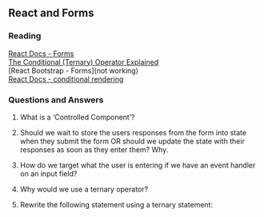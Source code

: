 ## React and Forms

### Reading
[React Docs - Forms](https://legacy.reactjs.org/docs/forms.html)  
[The Conditional (Ternary) Operator Explained](https://codeburst.io/javascript-the-conditional-ternary-operator-explained-cac7218beeff)  
[React Bootstrap - Forms](not working)  
[React Docs - conditional rendering](https://legacy.reactjs.org/docs/conditional-rendering.html)  

### Questions and Answers  
1. What is a ‘Controlled Component’?  

2. Should we wait to store the users responses from the form into state when they submit the form OR should we update the state with their responses as soon as they enter them? Why.  

3. How do we target what the user is entering if we have an event handler on an input field?  

4. Why would we use a ternary operator?  

5. Rewrite the following statement using a ternary statement:  
